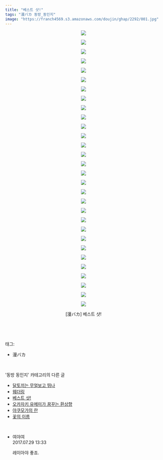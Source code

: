 ```yaml
---
title: "베스트 샷!"
tags: "漫バカ 동방_동인지"
image: "https://franch4569.s3.amazonaws.com/doujin/ghap/2292/001.jpg"
---
```

<div class="article">
<p style="text-align: center; clear: none; float: none;"><img src="{{ site.imgserver2 }}/ghap/2292/001.jpg"/></p>
<p style="text-align: center; clear: none; float: none;"><img src="{{ site.imgserver2 }}/ghap/2292/002.jpg"/></p>
<p style="text-align: center; clear: none; float: none;"><img src="{{ site.imgserver2 }}/ghap/2292/003.jpg"/></p>
<p style="text-align: center; clear: none; float: none;"><img src="{{ site.imgserver2 }}/ghap/2292/004.jpg"/></p>
<p style="text-align: center; clear: none; float: none;"><img src="{{ site.imgserver2 }}/ghap/2292/005.jpg"/></p>
<p style="text-align: center; clear: none; float: none;"><img src="{{ site.imgserver2 }}/ghap/2292/006.jpg"/></p>
<p style="text-align: center; clear: none; float: none;"><img src="{{ site.imgserver2 }}/ghap/2292/007.jpg"/></p>
<p style="text-align: center; clear: none; float: none;"><img src="{{ site.imgserver2 }}/ghap/2292/008.jpg"/></p>
<p style="text-align: center; clear: none; float: none;"><img src="{{ site.imgserver2 }}/ghap/2292/009.jpg"/></p>
<p style="text-align: center; clear: none; float: none;"><img src="{{ site.imgserver2 }}/ghap/2292/010.jpg"/></p>
<p style="text-align: center; clear: none; float: none;"><img src="{{ site.imgserver2 }}/ghap/2292/011.jpg"/></p>
<p style="text-align: center; clear: none; float: none;"><img src="{{ site.imgserver2 }}/ghap/2292/012.jpg"/></p>
<p style="text-align: center; clear: none; float: none;"><img src="{{ site.imgserver2 }}/ghap/2292/013.jpg"/></p>
<p style="text-align: center; clear: none; float: none;"><img src="{{ site.imgserver2 }}/ghap/2292/014.jpg"/></p>
<p style="text-align: center; clear: none; float: none;"><img src="{{ site.imgserver2 }}/ghap/2292/015.jpg"/></p>
<p style="text-align: center; clear: none; float: none;"><img src="{{ site.imgserver2 }}/ghap/2292/016.jpg"/></p>
<p style="text-align: center; clear: none; float: none;"><img src="{{ site.imgserver2 }}/ghap/2292/017.jpg"/></p>
<p style="text-align: center; clear: none; float: none;"><img src="{{ site.imgserver2 }}/ghap/2292/018.jpg"/></p>
<p style="text-align: center; clear: none; float: none;"><img src="{{ site.imgserver2 }}/ghap/2292/019.jpg"/></p>
<p style="text-align: center; clear: none; float: none;"><img src="{{ site.imgserver2 }}/ghap/2292/020.jpg"/></p>
<p style="text-align: center; clear: none; float: none;"><img src="{{ site.imgserver2 }}/ghap/2292/021.jpg"/></p>
<p style="text-align: center; clear: none; float: none;"><img src="{{ site.imgserver2 }}/ghap/2292/022.jpg"/></p>
<p style="text-align: center; clear: none; float: none;"><img src="{{ site.imgserver2 }}/ghap/2292/023.jpg"/></p>
<p style="text-align: center; clear: none; float: none;"><img src="{{ site.imgserver2 }}/ghap/2292/024.jpg"/></p>
<p style="text-align: center; clear: none; float: none;"><img src="{{ site.imgserver2 }}/ghap/2292/025.jpg"/></p>
<p style="text-align: center; clear: none; float: none;"><img src="{{ site.imgserver2 }}/ghap/2292/026.jpg"/></p>
<p style="text-align: center; clear: none; float: none;"><img src="{{ site.imgserver2 }}/ghap/2292/027.jpg"/></p>
<p style="text-align: center; clear: none; float: none;"><img src="{{ site.imgserver2 }}/ghap/2292/028.jpg"/></p>
<p style="text-align: center; clear: none; float: none;"><img src="{{ site.imgserver2 }}/ghap/2292/029.jpg"/></p>
<p style="text-align: center; clear: none; float: none;"><img src="{{ site.imgserver2 }}/ghap/2292/030.jpg"/></p>
<p style="text-align: center; clear: none; float: none;">[漫バカ] 베스트 샷!</p>
<p><br/></p>
</div><br/>
<div class="tagTrail">
<p>태그: </p>
<ul>
<li>漫バカ</li>
</ul>
</div><br/>
<div class="another">
<p>'동방 동인지' 카테고리의 다른 글</p>
<ul>
<li><a href="/ghap_2294">달토끼는 무얼보고 뛰나</a></li>
<li><a href="/ghap_2293">웨더링</a></li>
<li><a href="/ghap_2292">베스트 샷!</a></li>
<li><a href="/ghap_2291">오카자키 유메미가 꿈꾸는 환상향</a></li>
<li><a href="/ghap_2289">야쿠모가의 란</a></li>
<li><a href="/ghap_2288">꽃의 이름</a></li>
</ul>
</div><br/>
<div class="cb_module cb_fluid">
<div class="cb_wrt cb_profile">
<div class="comment">
<ul>
<li class="cb_thumb_off" id="comment15047035">
<div class="cb_comment_area">
<div class="cb_info_area">
<div class="cb_section">
<span class="cb_nick_name">여야여</span>
</div>
<div class="cb_section">
<span class="cb_date">2017.07.29 13:33 </span>
</div>
</div>
<div class="cb_dsc_comment">
<p class="cb_dsc">
											레이아야 좋죠. 
										</p>
</div>
</div></li>
</ul>
</div>
</div><!-- commentList close -->
</div><br/>
